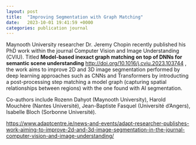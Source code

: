 ```yaml
---
layout: post
title:  "Improving Segmentation with Graph Matching"
date:   2023-10-01 19:41:59 +0000
categories: publication journal
---
```


Maynooth University researcher Dr. Jeremy Chopin recently published his PhD work within the journal Computer Vision and Image Understanding (CVIU). Titled **Model-based inexact graph matching on top of DNNs for semantic scene understanding** http://doi.org/10.1016/j.cviu.2023.103744 , 
the work aims to improve 2D and 3D image segmentation performed by deep learning approaches such as CNNs and Transformers by introducting a post-processing step matching a model graph (capturing spatial relationships between regions) with the one found with AI segmentation.  

Co-authors include Rozenn Dahyot (Maynooth University), Harold Mouchère (Nantes Université), Jean-Baptiste Fasquel (Université d’Angers), Isabelle Bloch (Sorbonne Université). 

https://www.adaptcentre.ie/news-and-events/adapt-researcher-publishes-work-aiming-to-improve-2d-and-3d-image-segmentation-in-the-journal-computer-vision-and-image-understanding/

